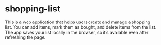 # shopping-list
This is a web application that helps users create and manage a shopping list. You can add items, mark them as bought, and delete items from the list. The app saves your list locally in the browser, so it’s available even after refreshing the page.
